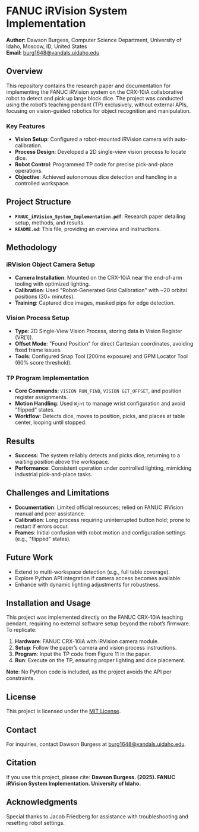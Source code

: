 # FANUC iRVision System Implementation

**Author:** Dawson Burgess, Computer Science Department, University of Idaho, Moscow, ID, United States  
**Email:** [burg1648@vandals.uidaho.edu](mailto:burg1648@vandals.uidaho.edu)

## Overview

This repository contains the research paper and documentation for implementing the FANUC iRVision system on the CRX-10iA collaborative robot to detect and pick up large block dice. The project was conducted using the robot’s teaching pendant (TP) exclusively, without external APIs, focusing on vision-guided robotics for object recognition and manipulation.

### Key Features

- **Vision Setup**: Configured a robot-mounted iRVision camera with auto-calibration.
- **Process Design**: Developed a 2D single-view vision process to locate dice.
- **Robot Control**: Programmed TP code for precise pick-and-place operations.
- **Objective**: Achieved autonomous dice detection and handling in a controlled workspace.

## Project Structure

- **`FANUC_iRVision_System_Implementation.pdf`**: Research paper detailing setup, methods, and results.
- **`README.md`**: This file, providing an overview and instructions.

## Methodology

### iRVision Object Camera Setup

- **Camera Installation**: Mounted on the CRX-10iA near the end-of-arm tooling with optimized lighting.
- **Calibration**: Used "Robot-Generated Grid Calibration" with ~20 orbital positions (30+ minutes).
- **Training**: Captured dice images, masked pips for edge detection.

### Vision Process Setup

- **Type**: 2D Single-View Vision Process, storing data in Vision Register (VR[1]).
- **Offset Mode**: "Found Position" for direct Cartesian coordinates, avoiding fixed frame issues.
- **Tools**: Configured Snap Tool (200ms exposure) and GPM Locator Tool (60% score threshold).

### TP Program Implementation

- **Core Commands**: `VISION RUN_FIND`, `VISION GET_OFFSET`, and position register assignments.
- **Motion Handling**: Used `Wjnt` to manage wrist configuration and avoid "flipped" states.
- **Workflow**: Detects dice, moves to position, picks, and places at table center, looping until stopped.

## Results

- **Success**: The system reliably detects and picks dice, returning to a waiting position above the workspace.
- **Performance**: Consistent operation under controlled lighting, mimicking industrial pick-and-place tasks.

## Challenges and Limitations

- **Documentation**: Limited official resources; relied on FANUC iRVision manual and peer assistance.
- **Calibration**: Long process requiring uninterrupted button hold; prone to restart if errors occur.
- **Frames**: Initial confusion with robot motion and configuration settings (e.g., "flipped" states).

## Future Work

- Extend to multi-workspace detection (e.g., full table coverage).
- Explore Python API integration if camera access becomes available.
- Enhance with dynamic lighting adjustments for robustness.

## Installation and Usage

This project was implemented directly on the FANUC CRX-10iA teaching pendant, requiring no external software setup beyond the robot’s firmware. To replicate:

1. **Hardware**: FANUC CRX-10iA with iRVision camera module.
2. **Setup**: Follow the paper’s camera and vision process instructions.
3. **Program**: Input the TP code from Figure 11 in the paper.
4. **Run**: Execute on the TP, ensuring proper lighting and dice placement.

**Note**: No Python code is included, as the project avoids the API per constraints.

## License

This project is licensed under the [MIT License](LICENSE).

## Contact

For inquiries, contact Dawson Burgess at [burg1648@vandals.uidaho.edu](mailto:burg1648@vandals.uidaho.edu).

## Citation

If you use this project, please cite:
**Dawson Burgess. (2025). FANUC iRVision System Implementation. University of Idaho.**

## Acknowledgments

Special thanks to Jacob Friedberg for assistance with troubleshooting and resetting robot settings.
